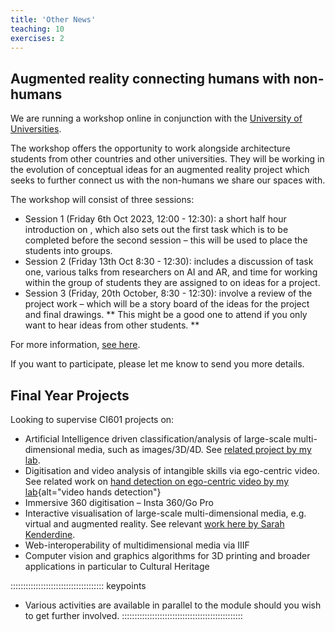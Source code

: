 ```yaml
---
title: 'Other News'
teaching: 10
exercises: 2
---
```



## Augmented reality connecting humans with non-humans

We are running a workshop online in conjunction with the [University of Universities](https://uou.ua.es). 

The workshop offers the opportunity to work alongside architecture students from other countries and other universities. They will be working in the evolution of conceptual ideas for an augmented reality project which seeks to further connect us with the non-humans we share our spaces with. 

 The workshop will consist of three sessions: 

- Session 1 (Friday 6th Oct 2023, 12:00 - 12:30): a short half hour introduction on , which also sets out the first task which is to be completed before the second session – this will be used to place the students into groups. 
- Session 2 (Friday 13th Oct 8:30 - 12:30): includes a discussion of task one, various talks from researchers on AI and AR,
and time for working within the group of students they are assigned to on ideas for a project. 
- Session 3 (Friday, 20th October, 8:30 - 12:30): involve a review of the project work – which will be a story board of the ideas for the project and final drawings. ** This might be a good one to attend if you only want to hear ideas from other students. **

For more information, [see here](files/UOUSSInterweavings.pdf).

If you want to participate, please let me know to send you more details.

 
## Final Year Projects

Looking to supervise CI601 projects on:

- Artificial Intelligence driven classification/analysis of large-scale multi-dimensional media, such as images/3D/4D. See [related project by my lab](https://culturedigitalskills.org/news/ai-methods-large-scale-images/).
- Digitisation and video analysis of intangible skills via ego-centric video. See related work on [hand detection on ego-centric video by my lab](https://www.dropbox.com/s/7k569q4eajld8p1/vis_smallGoProAVCencoder1920x108011m47s_000036-converted.mp4){alt="video hands detection"}
- Immersive 360 digitisation – Insta 360/Go Pro
- Interactive visualisation of large-scale multi-dimensional media, e.g. virtual and augmented reality. See relevant [work here by Sarah Kenderdine](https://epfl-pavilions.ch/exhibitions/infinity-room-2). 
- Web-interoperability of multidimensional media via IIIF
- Computer vision and graphics algorithms for 3D printing and broader applications in particular to Cultural Heritage


::::::::::::::::::::::::::::::::::::: keypoints 

- Various activities are available in parallel to the module
should you wish to get further involved.
::::::::::::::::::::::::::::::::::::::::::::::::



